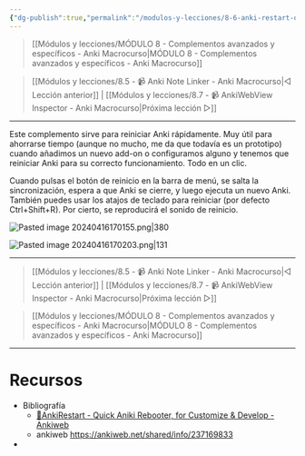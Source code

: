 ```yaml
---
{"dg-publish":true,"permalink":"/modulos-y-lecciones/8-6-anki-restart-quick-aniki-rebooter-for-customize-and-develop-anki-macrocurso/","noteIcon":""}
---
```



> [[Módulos y lecciones/MÓDULO 8 - Complementos avanzados y específicos - Anki Macrocurso\|MÓDULO 8 - Complementos avanzados y específicos - Anki Macrocurso]]

> [[Módulos y lecciones/8.5 - 📹 Anki Note Linker - Anki Macrocurso\|◁ Lección anterior]] | [[Módulos y lecciones/8.7 - 📹 AnkiWebView Inspector - Anki Macrocurso\|Próxima lección ▷]]

---

Este complemento sirve para reiniciar Anki rápidamente. Muy útil para ahorrarse tiempo (aunque no mucho, me da que todavía es un prototipo) cuando añadimos un nuevo add-on o configuramos alguno y tenemos que reiniciar Anki para su correcto funcionamiento. Todo en un clic.

Cuando pulsas el botón de reinicio en la barra de menú, se salta la sincronización, espera a que Anki se cierre, y luego ejecuta un nuevo Anki. También puedes usar los atajos de teclado para reiniciar (por defecto Ctrl+Shift+R). Por cierto, se reproducirá el sonido de reinicio.

![Pasted image 20240416170155.png|380](/img/user/ANEXOS/Pasted%20image%2020240416170155.png)

![Pasted image 20240416170203.png|131](/img/user/ANEXOS/Pasted%20image%2020240416170203.png)


---

> [[Módulos y lecciones/8.5 - 📹 Anki Note Linker - Anki Macrocurso\|◁ Lección anterior]] | [[Módulos y lecciones/8.7 - 📹 AnkiWebView Inspector - Anki Macrocurso\|Próxima lección ▷]]

> [[Módulos y lecciones/MÓDULO 8 - Complementos avanzados y específicos - Anki Macrocurso\|MÓDULO 8 - Complementos avanzados y específicos - Anki Macrocurso]]

---

# Recursos
- Bibliografía
	- [🔂AnkiRestart - Quick Aniki Rebooter, for Customize & Develop - Ankiweb](https://ankiweb.net/shared/info/237169833)
	- ankiweb https://ankiweb.net/shared/info/237169833
- 
